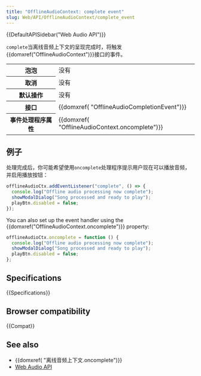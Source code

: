 ```yaml
---
title: "OfflineAudioContext: complete event"
slug: Web/API/OfflineAudioContext/complete_event
---
```


{{DefaultAPISidebar("Web Audio API")}}

`complete`当离线音频上下文的呈现完成时，将触发{{domxref("OfflineAudioContext")}}接口的事件。

<table class="properties">
  <tbody>
    <tr>
      <th scope="row">泡泡</th>
      <td>没有</td>
    </tr>
    <tr>
      <th scope="row">取消</th>
      <td>没有</td>
    </tr>
    <tr>
      <th scope="row">默认操作</th>
      <td>没有</td>
    </tr>
    <tr>
      <th scope="row">接口</th>
      <td>{{domxref( "OfflineAudioCompletionEvent")}}</td>
    </tr>
    <tr>
      <th scope="row">事件处理程序属性</th>
      <td>{{domxref( "OfflineAudioContext.oncomplete")}}</td>
    </tr>
  </tbody>
</table>

## 例子

处理完成后，你可能希望使用`oncomplete`处理程序提示用户现在可以播放音频，并启用播放按钮：

```js
offlineAudioCtx.addEventListener("complete", () => {
  console.log("Offline audio processing now complete");
  showModalDialog("Song processed and ready to play");
  playBtn.disabled = false;
});
```

You can also set up the event handler using the {{domxref("OfflineAudioContext.oncomplete")}} property:

```js
offlineAudioCtx.oncomplete = function () {
  console.log("Offline audio processing now complete");
  showModalDialog("Song processed and ready to play");
  playBtn.disabled = false;
};
```

## Specifications

{{Specifications}}

## Browser compatibility

{{Compat}}

## See also

- {{domxref( "离线音频上下文.oncomplete")}}
- [Web Audio API](/zh-CN/docs/Web_Audio_API)
